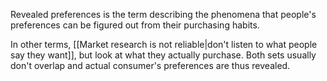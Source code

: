 
Revealed preferences is the term describing the phenomena that people's preferences can be figured out from their purchasing habits. 

In other terms, [[Market research is not reliable|don't listen to what people say they want]], but look at what they actually purchase. Both sets usually don't overlap and actual consumer's preferences are thus revealed.